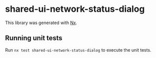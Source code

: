 # shared-ui-network-status-dialog

This library was generated with [Nx](https://nx.dev).

## Running unit tests

Run `nx test shared-ui-network-status-dialog` to execute the unit tests.
